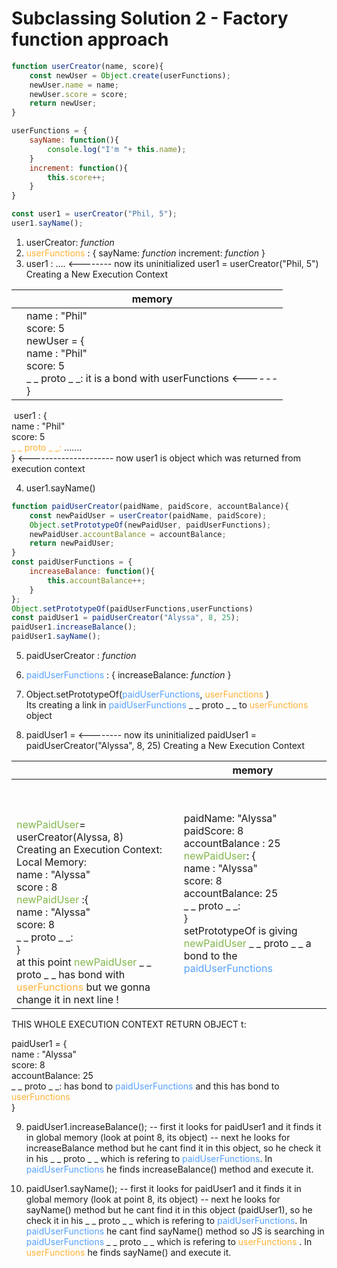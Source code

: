 # Subclassing Solution 2 - Factory function approach

```javascript
function userCreator(name, score){
	const newUser = Object.create(userFunctions);
	newUser.name = name;
    newUser.score = score;
    return newUser;
}

userFunctions = {
    sayName: function(){
        console.log("I'm "+ this.name);
    }
    increment: function(){
        this.score++;
    }
}

const user1 = userCreator("Phil, 5");
user1.sayName();
```

1) userCreator: *function*
2) <span style="color: #feb236">userFunctions </span> : {
			sayName: *function*
   		 increment: *function*
		}
3) user1 : ....			<-------- now its uninitialized 
	user1 = userCreator("Phil, 5")
												Creating a New Execution Context	

|      | memory                                                       |
| ---- | ------------------------------------------------------------ |
|      | name : "Phil"<br />score: 5<br />newUser = {  <br />          name : "Phil"<br />          score: 5<br />          _ _ proto _ _:               it is a bond with userFunctions <------<br />} |

​	user1 : {  <br />          name : "Phil"<br />          score: 5<br />          <span style="color: #feb236">_ _ proto _ _:</span>  .......      
​	}								<--------------------- now user1 is object which was returned from execution context 

4) user1.sayName()											

```javascript
function paidUserCreator(paidName, paidScore, accountBalance){
	const newPaidUser = userCreator(paidName, paidScore);
	Object.setPrototypeOf(newPaidUser, paidUserFunctions);
	newPaidUser.accountBalance = accountBalance;
	return newPaidUser;
}
const paidUserFunctions = {
	increaseBalance: function(){
		this.accountBalance++;
	}
};
Object.setPrototypeOf(paidUserFunctions,userFunctions)
const paidUser1 = paidUserCreator("Alyssa", 8, 25);
paidUser1.increaseBalance();
paidUser1.sayName();
```

5) paidUserCreator : *function*
6) <span style="color: #54a0ff">paidUserFunctions</span> : {
			increaseBalance: *function*
		}

7) Object.setPrototypeOf(<span style="color: #54a0ff">paidUserFunctions</span>, <span style="color: #feb236">userFunctions </span> )  
	Its creating a link in <span style="color: #54a0ff">paidUserFunctions</span>  _ _ proto _ _ to <span style="color: #feb236">userFunctions </span> object

8) paidUser1 = 							<-------- now its uninitialized 
paidUser1 = paidUserCreator("Alyssa", 8, 25)
														Creating a New Execution Context	

|                                                              | memory                                                       |
| ------------------------------------------------------------ | ------------------------------------------------------------ |
| <br /><br /><br /><span style="color: #82b74b">newPaidUser</span>= userCreator(Alyssa, 8)<br />Creating an Execution Context:<br />Local Memory:<br />name : "Alyssa"<br />score : 8  <br /><span style="color: #82b74b">newPaidUser</span> :{  <br />          name : "Alyssa"<br />          score: 8<br />          _ _ proto _ _:  <br />}  <br />at this point <span style="color: #82b74b">newPaidUser</span> _ _ proto _ _ has bond with <span style="color: #feb236">userFunctions </span>but we gonna change it in next line ! | paidName: "Alyssa"<br />paidScore: 8<br />accountBalance : 25<br /><span style="color: #82b74b">newPaidUser</span>: {  <br />          name : "Alyssa"<br />          score: 8<br />          accountBalance: 25<br />          _ _ proto _ _:  <br />}  <br />setPrototypeOf is giving <span style="color: #82b74b">newPaidUser</span> _ _ proto _ _ a bond to the <span style="color: #54a0ff">paidUserFunctions</span> <br /> |

THIS WHOLE EXECUTION CONTEXT RETURN OBJECT t:

paidUser1  = {  <br />          name : "Alyssa"<br />          score: 8<br />          accountBalance: 25<br />          _ _ proto _ _:  		            has bond to <span style="color: #54a0ff">paidUserFunctions</span> and this has bond to <span style="color: #feb236">userFunctions </span> <br />  }  <br />

9) paidUser1.increaseBalance();
	-- first it looks for paidUser1 and it finds it in global memory (look at point 8, its object)
	-- next he looks for increaseBalance method but he cant find it in this object, so he check it in his _ _ proto _ _ which
		is refering to <span style="color: #54a0ff">paidUserFunctions</span>. In <span style="color: #54a0ff">paidUserFunctions</span>  he finds  increaseBalance() method and execute it. 

10) paidUser1.sayName();
	-- first it looks for paidUser1 and it finds it in global memory (look at point 8, its object)
	-- next he looks for sayName() method but he cant find it in this object (paidUser1), so he check it in his _ _ proto _ _ 
       which is refering to <span style="color: #54a0ff">paidUserFunctions</span>. In <span style="color: #54a0ff">paidUserFunctions</span>  he cant find sayName() method so JS is searching in
         <span style="color: #54a0ff">paidUserFunctions</span>  _ _ proto _ _  which is refering to <span style="color: #feb236">userFunctions </span>. In <span style="color: #feb236">userFunctions </span> he finds sayName() and 
        execute it.